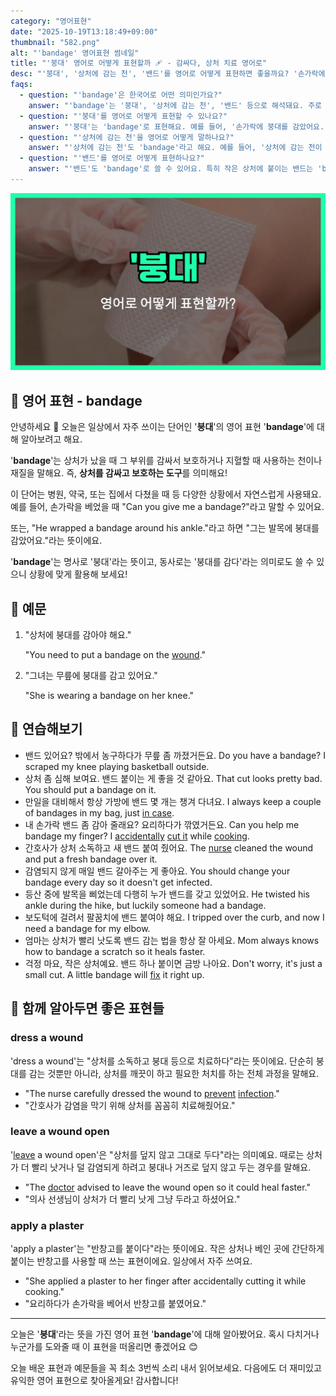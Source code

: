 ```yaml
---
category: "영어표현"
date: "2025-10-19T13:18:49+09:00"
thumbnail: "582.png"
alt: "'bandage' 영어표현 썸네일"
title: "'붕대' 영어로 어떻게 표현할까 🩹 - 감싸다, 상처 치료 영어로"
desc: "'붕대', '상처에 감는 천', '밴드'를 영어로 어떻게 표현하면 좋을까요? '손가락에 붕대를 감았어요.', '상처에 밴드를 붙였어요.' 등을 영어로 표현하는 법을 배워봅시다. 다양한 예문을 통해서 연습하고 본인의 표현으로 만들어 보세요."
faqs: 
  - question: "'bandage'은 한국어로 어떤 의미인가요?"
    answer: "'bandage'는 '붕대', '상처에 감는 천', '밴드' 등으로 해석돼요. 주로 상처를 보호하거나 지혈할 때 감는 천이나 재질을 말해요."
  - question: "'붕대'를 영어로 어떻게 표현할 수 있나요?"
    answer: "'붕대'는 'bandage'로 표현해요. 예를 들어, '손가락에 붕대를 감았어요.'는 'I put a bandage on my finger.'라고 해요."
  - question: "'상처에 감는 천'을 영어로 어떻게 말하나요?"
    answer: "'상처에 감는 천'도 'bandage'라고 해요. 예를 들어, '상처에 감는 천이 필요해요.'는 'I need a bandage for my wound.'라고 말해요."
  - question: "'밴드'를 영어로 어떻게 표현하나요?"
    answer: "'밴드'도 'bandage'로 쓸 수 있어요. 특히 작은 상처에 붙이는 밴드는 'bandage' 또는 'band-aid'라고 해요. 예를 들어, '상처에 밴드를 붙였어요.'는 'I put a bandage on the cut.'이라고 해요."
---
```


!['bandage' 영어표현](./582.png)

## 🌟 영어 표현 - bandage

안녕하세요 👋 오늘은 일상에서 자주 쓰이는 단어인 '**붕대**'의 영어 표현 '**bandage**'에 대해 알아보려고 해요.

'**bandage**'는 상처가 났을 때 그 부위를 감싸서 보호하거나 지혈할 때 사용하는 천이나 재질을 말해요. 즉, **상처를 감싸고 보호하는 도구**를 의미해요!

이 단어는 병원, 약국, 또는 집에서 다쳤을 때 등 다양한 상황에서 자연스럽게 사용돼요. 예를 들어, 손가락을 베었을 때 "Can you give me a bandage?"라고 말할 수 있어요.

또는, "He wrapped a bandage around his ankle."라고 하면 "그는 발목에 붕대를 감았어요."라는 뜻이에요.

'**bandage**'는 명사로 '붕대'라는 뜻이고, 동사로는 '붕대를 감다'라는 의미로도 쓸 수 있으니 상황에 맞게 활용해 보세요!

## 📖 예문

1. "상처에 붕대를 감아야 해요."

   "You need to put a bandage on the [wound](/blog/in-english/584.wound/)."

2. "그녀는 무릎에 붕대를 감고 있어요."

   "She is wearing a bandage on her knee."



## 💬 연습해보기

<ul data-interactive-list>

  <li data-interactive-item>
    <span data-toggler>밴드 있어요? 밖에서 농구하다가 무릎 좀 까졌거든요.</span>
    <span data-answer>Do you have a bandage? I scraped my knee playing basketball outside.</span>
  </li>

  <li data-interactive-item>
    <span data-toggler>상처 좀 심해 보여요. 밴드 붙이는 게 좋을 것 같아요.</span>
    <span data-answer>That cut looks pretty bad. You should put a bandage on it.</span>
  </li>

  <li data-interactive-item>
    <span data-toggler>만일을 대비해서 항상 가방에 밴드 몇 개는 챙겨 다녀요.</span>
    <span data-answer>I always keep a couple of bandages in my bag, just <a href="/blog/in-english/253.in-case/">in case</a>.</span>
  </li>

  <li data-interactive-item>
    <span data-toggler>내 손가락 밴드 좀 감아 줄래요? 요리하다가 깎였거든요.</span>
    <span data-answer>Can you help me bandage my finger? I <a href="/blog/in-english/314.accidentally/">accidentally</a> <a href="/blog/vocab-1/008.cut-it/">cut it</a> while <a href="/blog/in-english/461.cook/">cooking</a>.</span>
  </li>

  <li data-interactive-item>
    <span data-toggler>간호사가 상처 소독하고 새 밴드 붙여 줬어요.</span>
    <span data-answer>The <a href="/blog/in-english/564.nurse/">nurse</a> cleaned the wound and put a fresh bandage over it.</span>
  </li>

  <li data-interactive-item>
    <span data-toggler>감염되지 않게 매일 밴드 갈아주는 게 좋아요.</span>
    <span data-answer>You should change your bandage every day so it doesn't get infected.</span>
  </li>

  <li data-interactive-item>
    <span data-toggler>등산 중에 발목을 삐었는데 다행히 누가 밴드를 갖고 있었어요.</span>
    <span data-answer>He twisted his ankle during the hike, but luckily someone had a bandage.</span>
  </li>

  <li data-interactive-item>
    <span data-toggler>보도턱에 걸려서 팔꿈치에 밴드 붙여야 해요.</span>
    <span data-answer>I tripped over the curb, and now I need a bandage for my elbow.</span>
  </li>

  <li data-interactive-item>
    <span data-toggler>엄마는 상처가 빨리 낫도록 밴드 감는 법을 항상 잘 아세요.</span>
    <span data-answer>Mom always knows how to bandage a scratch so it heals faster.</span>
  </li>

  <li data-interactive-item>
    <span data-toggler>걱정 마요, 작은 상처예요. 밴드 하나 붙이면 금방 나아요.</span>
    <span data-answer>Don't worry, it's just a small cut. A little bandage will <a href="/blog/in-english/524.fix/">fix</a> it right up.</span>
  </li>

</ul>

## 🤝 함께 알아두면 좋은 표현들

### dress a wound

'dress a wound'는 "상처를 소독하고 붕대 등으로 치료하다"라는 뜻이에요. 단순히 붕대를 감는 것뿐만 아니라, 상처를 깨끗이 하고 필요한 처치를 하는 전체 과정을 말해요.

- "The nurse carefully dressed the wound to [prevent](/blog/in-english/290.prevent/) [infection](/blog/in-english/577.infection/)."
- "간호사가 감염을 막기 위해 상처를 꼼꼼히 치료해줬어요."

### leave a wound open

'[leave](/blog/in-english/402.leave/) a wound open'은 "상처를 덮지 않고 그대로 두다"라는 의미예요. 때로는 상처가 더 빨리 낫거나 덜 감염되게 하려고 붕대나 거즈로 덮지 않고 두는 경우를 말해요.

- "The [doctor](/blog/in-english/563.doctor/) advised to leave the wound open so it could heal faster."
- "의사 선생님이 상처가 더 빨리 낫게 그냥 두라고 하셨어요."

### apply a plaster

'apply a plaster'는 "반창고를 붙이다"라는 뜻이에요. 작은 상처나 베인 곳에 간단하게 붙이는 반창고를 사용할 때 쓰는 표현이에요. 일상에서 자주 쓰여요.

- "She applied a plaster to her finger after accidentally cutting it while cooking."
- "요리하다가 손가락을 베어서 반창고를 붙였어요."

---

오늘은 '**붕대**'라는 뜻을 가진 영어 표현 '**bandage**'에 대해 알아봤어요. 혹시 다치거나 누군가를 도와줄 때 이 표현을 떠올리면 좋겠어요 😊

오늘 배운 표현과 예문들을 꼭 최소 3번씩 소리 내서 읽어보세요. 다음에도 더 재미있고 유익한 영어 표현으로 찾아올게요! 감사합니다!

